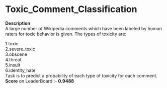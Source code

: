# Toxic_Comment_Classification
<b>Description</b>
<br>
A large number of Wikipedia comments which have been labeled by human raters for toxic behavior is given. The types of toxicity are:

1.toxic<br>
2.severe_toxic<br>
3.obscene<br>
4.threat<br>
5.insult<br>
6.identity_hate<br>
Task is to predict a probability of each type of toxicity for each comment.<br>
<b>Score</b> on LeaderBoard :- <b>0.9488</b>

